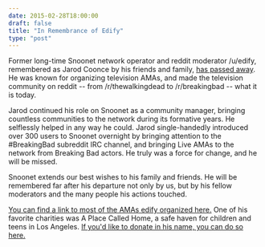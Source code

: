 ```yaml
--- 
date: 2015-02-28T18:00:00
draft: false
title: "In Remembrance of Edify"
type: "post"
---
```


Former long-time Snoonet network operator and reddit moderator /u/edify, remembered as Jarod Coonce by his friends and family, [has passed away](http://ksnt.com/2015/02/28/topeka-fire-department-responds-to-fatal-house-fire/). He was known for organizing television AMAs, and made the television community on reddit -- from /r/thewalkingdead to /r/breakingbad -- what it is today. 

Jarod continued his role on Snoonet as a community manager, bringing countless communities to the network during its formative years. He selflessly helped in any way he could. Jarod single-handedly introduced over 300 users to Snoonet overnight by bringing attention to the #BreakingBad subreddit IRC channel, and bringing Live AMAs to the network from Breaking Bad actors. He truly was a force for change, and he will be missed.

Snoonet extends our best wishes to his family and friends. He will be remembered far after his departure not only by us, but by his fellow moderators and the many people his actions touched.

[You can find a link to most of the AMAs edify organized here.](http://www.reddit.com/search?q=ama+author%3Aedify&restrict_sr=off&sort=relevance&t=all) One of his favorite charities was A Place Called Home, a safe haven for children and teens in Los Angeles. [If you'd like to donate in his name, you can do so here.](http://www.apch.org/)
